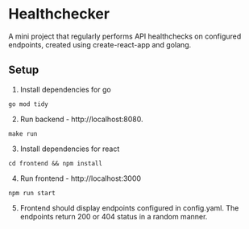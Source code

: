 # Healthchecker
A mini project that regularly performs API healthchecks on configured endpoints, created using create-react-app and golang.

## Setup
1. Install dependencies for go
```
go mod tidy
```

2. Run backend - http://localhost:8080.
```
make run
```
3. Install dependencies for react
```
cd frontend && npm install
```

4. Run frontend - http://localhost:3000
```
npm run start
```

5. Frontend should display endpoints configured in config.yaml. The endpoints return 200 or 404 status in a random manner.